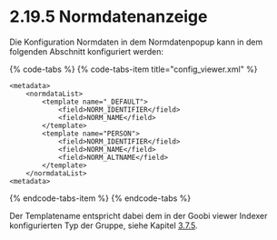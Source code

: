 # 2.19.5 Normdatenanzeige

Die Konfiguration Normdaten in dem Normdatenpopup kann in dem folgenden Abschnitt konfiguriert werden:

{% code-tabs %}
{% code-tabs-item title="config\_viewer.xml" %}
```markup
<metadata>
    <normdataList>
        <template name="_DEFAULT">
            <field>NORM_IDENTIFIER</field>
            <field>NORM_NAME</field>
        </template>
        <template name="PERSON">
            <field>NORM_IDENTIFIER</field>
            <field>NORM_NAME</field>
            <field>NORM_ALTNAME</field>
        </template>
    </normdataList>
<metadata>
```
{% endcode-tabs-item %}
{% endcode-tabs %}

Der Templatename entspricht dabei dem in der Goobi viewer Indexer konfigurierten Typ der Gruppe, siehe Kapitel [3.7.5](../../konfiguration-indexer/weitere-optionen.md#3-7-5-parameter-parameter-groupentity).



